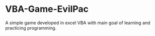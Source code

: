 # VBA-Game-EvilPac
A simple game developed in excel VBA with main goal of learning and practicing programming.
